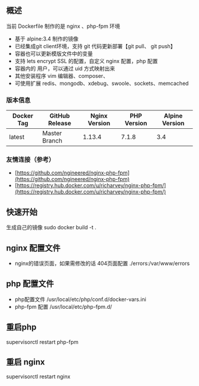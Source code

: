## 概述
当前 Dockerfile 制作的是 nginx 、php-fpm 环境
* 基于 alpine:3.4 制作的镜像
* 已经集成git client环境，支持 git 代码更新部署【git pull、 git push】
* 容器也可以更新模版文件中的变量
* 支持 lets encrypt SSL 的配置，自定义 nginx 配置，php 配置
* 容器内的 用户，可以通过 uid 方式映射出来
* 其他安装程序 vim 编辑器、composer、
* 可使用扩展 redis、mongodb、xdebug、swoole、sockets、memcached


### 版本信息
| Docker Tag | GitHub Release | Nginx Version | PHP Version | Alpine Version |
|-----|-------|-----|--------|--------|
| latest | Master Branch |1.13.4 | 7.1.8 | 3.4 |

### 友情连接（参考）
- [https://github.com/ngineered/nginx-php-fpm](https://github.com/ngineered/nginx-php-fpm)
- [https://registry.hub.docker.com/u/richarvey/nginx-php-fpm/](https://registry.hub.docker.com/u/richarvey/nginx-php-fpm/)

## 快速开始

生成自己的镜像
sudo docker build -t .

## nginx 配置文件
* nginx的错误页面，如果需修改的话
 404页面配置 ./errors:/var/www/errors
 
 
## php 配置文件
- php配置文件         /usr/local/etc/php/conf.d/docker-vars.ini
- php-fpm 配置        /usr/local/etc/php-fpm.d/

## 重启php
supervisorctl restart php-fpm

## 重启 nginx
supervisorctl restart nginx